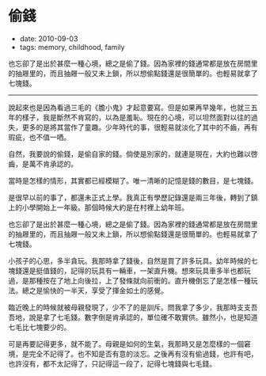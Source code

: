 # 偷錢

- date: 2010-09-03
- tags: memory, childhood, family

也忘卻了是出於甚麼一種心境，總之是偷了錢。因為家裡的錢通常都是放在房間里的抽屜里的，而且抽屜一般又未上鎖，所以想偷點錢還是很簡單的。也輕易就拿了七塊錢。

-------------


說起來也是因為看過三毛的《膽小鬼》才起意要寫。但是如果再早幾年，也就三五年的樣子，我是斷然不肯寫的，以為是羞恥。現在的心境，可以坦然面對以往的過失，更多的是將其當作了童趣。少年時代的事，很輕易就淡化了其中的不齒，再有瑕疵，也不值一哂。

自然，我要說的偷錢，是偷自家的錢。倘使是別家的，就連是現在，大約也難以啓齒，是萬不肯承認的。

當時是怎樣的情形，其實都已經模糊了。唯一清晰的記憶是錢的數目，是七塊錢。

是很早以前的事了，都還未正式上學。我真正有學歷記錄還是兩三年後，轉到了鎮上的小學開始上一年級。那個時候大約是在村裡上幼年班。

也忘卻了是出於甚麼一種心境，總之是偷了錢。因為家裡的錢通常都是放在房間里的抽屜里的，而且抽屜一般又未上鎖，所以想偷點錢還是很簡單的。也輕易就拿了七塊錢。

小孩子的心思，多半貪玩。我那時拿了錢後，自然是買了許多玩具。幼年時候的七塊錢還是挺值錢的，記得的玩具有一輛車，一架直升機。想來玩具車多半也都玩過，是那種按在了地上向後拉，上了發條就向前衝的。直升機倒忘了是怎樣一種玩法。總之是愉快的一半天，享受了揮金如土的感覺。

臨近晚上的時候就被母親發現了，少不了的是訓斥。問我拿了多少，我那時支支吾吾地，說是拿了七毛錢。數字倒是肯承認的，單位確不敢實供。雖然小，也是知道七毛比七塊要少的。

可是再要記得更多，就不能了。母親是如何的生氣，我那時又是怎麼樣的一個窘境，是完全不記得了。也不知是否有意的淡忘。之後再有沒有偷過錢，也許有吧，也許沒有，都不太記得了，只記得這一段了，記得七塊錢與七毛錢。
